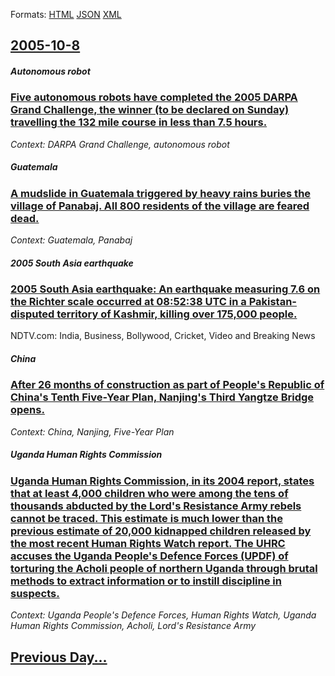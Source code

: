 
Formats: [HTML](2005/10/8/index.html)  [JSON](2005/10/8/index.json)  [XML](2005/10/8/index.xml)  

## [2005-10-8](/news/2005/10/8/index.md)

##### Autonomous robot
### [ Five autonomous robots have completed the 2005 DARPA Grand Challenge, the winner (to be declared on Sunday) travelling the 132 mile course in less than 7.5 hours. ](/news/2005/10/8/five-autonomous-robots-have-completed-the-2005-darpa-grand-challenge-the-winner-to-be-declared-on-sunday-travelling-the-132-mile-course.md)
_Context: DARPA Grand Challenge, autonomous robot_

##### Guatemala
### [ A mudslide in Guatemala triggered by heavy rains buries the village of Panabaj. All 800 residents of the village are feared dead. ](/news/2005/10/8/a-mudslide-in-guatemala-triggered-by-heavy-rains-buries-the-village-of-panabaj-all-800-residents-of-the-village-are-feared-dead.md)
_Context: Guatemala, Panabaj_

##### 2005 South Asia earthquake
### [ 2005 South Asia earthquake: An earthquake measuring 7.6 on the Richter scale occurred at 08:52:38 UTC in a Pakistan- disputed territory of Kashmir, killing over 175,000 people. ](/news/2005/10/8/2005-south-asia-earthquake-an-earthquake-measuring-7-6-on-the-richter-scale-occurred-at-08-52-38-utc-in-a-pakistan-disputed-territory-of.md)
NDTV.com: India, Business, Bollywood, Cricket, Video and Breaking News

##### China
### [ After 26 months of construction as part of People's Republic of China's Tenth Five-Year Plan, Nanjing's Third Yangtze Bridge opens. ](/news/2005/10/8/after-26-months-of-construction-as-part-of-people-s-republic-of-china-s-tenth-five-year-plan-nanjing-s-third-yangtze-bridge-opens.md)
_Context: China, Nanjing, Five-Year Plan_

##### Uganda Human Rights Commission
### [ Uganda Human Rights Commission, in its 2004 report, states that at least 4,000 children who were among the tens of thousands abducted by the Lord's Resistance Army rebels cannot be traced. This estimate is much lower than the previous estimate of 20,000 kidnapped children released by the most recent Human Rights Watch report. The UHRC accuses the Uganda People's Defence Forces (UPDF) of torturing the Acholi people of northern Uganda through brutal methods to extract information or to instill discipline in suspects. ](/news/2005/10/8/uganda-human-rights-commission-in-its-2004-report-states-that-at-least-4-000-children-who-were-among-the-tens-of-thousands-abducted-by-th.md)
_Context: Uganda People's Defence Forces, Human Rights Watch, Uganda Human Rights Commission, Acholi, Lord's Resistance Army_

## [Previous Day...](/news/2005/10/7/index.md)


